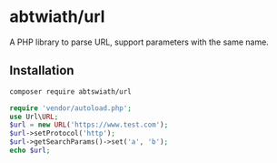 # abtwiath/url
A PHP library to parse URL, support parameters with the same name.
## Installation
```bash
composer require abtswiath/url
```
```php
require 'vendor/autoload.php';
use Url\URL;
$url = new URL('https://www.test.com');
$url->setProtocol('http');
$url->getSearchParams()->set('a', 'b');
echo $url;
```
